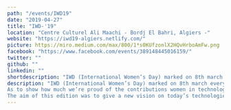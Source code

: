 ```yaml
---
path: "/events/IWD19"
date: "2019-04-27"
title: "IWD-'19"
location: "Centre Culturel Ali Maachi - Bordj El Bahri, Algiers -"
website: "https://iwd19-algiers.netlify.com/"
picture: https://miro.medium.com/max/800/1*s0KUfzonlX2HQvHrboAmFw.png
facebook: "https://www.facebook.com/events/389148445016159/"
twitter: ""
github: ""
linkedin: ""
shortdescription: "IWD (International Women’s Day) marked on 8th march every year. An international day celebrating women’s economic, political and social achievements. The aim of this edition was to give a new vision on today’s technologies and evolve the algerian concepts and habits of the lean consumption in terms of technologies."
description: "IWD (International Women’s Day) marked on 8th march every year. An international day celebrating women’s economic, political and social achievements. 
As to show how much we’re proud of the contributions women in technology make across the industry, WTM Algiers like all WTM communities across the globe, as a part of the Women Techmakers program, celebrates this day every year.
The aim of this edition was to give a new vision on today’s technologies and evolve the algerian concepts and habits of the lean consumption in terms of technologies.Through series of inspiring conferences/talks and interesting workshops alongside a design thinking hackathon,  we could host more than 60% of women attendee."
---
```

